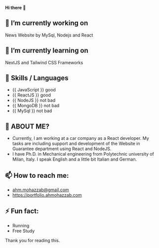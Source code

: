
**Hi there** 👋

## 🔭 I’m currently working on
  News Website by MySql, Nodejs and React

## 🌱 I’m currently learning on 
  NextJS and Tailwind CSS Frameworks

## 👯 Skills / Languages
-  {{ JavaScript }} good
-  {{ ReactJS }} good
-  {{ NodeJS }} not bad
-  {{ MongoDB }} not bad
-  {{ MySql }} not bad

## 🤔 ABOUT ME?
-  Currently, I am working at a car company as a React developer. My tasks are including support and development of the Website in Guarantee department using React and NodeJS. 
-  I have Ph.D. in Mechanical engineering from Polytechnic university of Milan, Italy. I speak English and a little bit Italian and German.
  
## 📫 How to reach me: 
-  ahm.mohazzab@gmail.com
-  https://portfolio.ahmohazzab.com

## ⚡ Fun fact:
-  Running
-  Free Study

Thank you for reading this.
